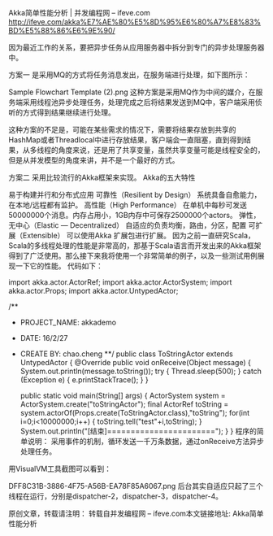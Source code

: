 

Akka简单性能分析 | 并发编程网 – ifeve.com http://ifeve.com/akka%E7%AE%80%E5%8D%95%E6%80%A7%E8%83%BD%E5%88%86%E6%9E%90/

因为最近工作的关系，要把异步任务从应用服务器中拆分到专门的异步处理服务器中。

方案一
是采用MQ的方式将任务消息发出，在服务端进行处理，如下图所示：



Sample Flowchart Template (2).png
这种方案是采用MQ作为中间的媒介，在服务端采用线程池异步处理任务，处理完成之后将结果发送到MQ中，客户端采用侦听的方式得到结果继续进行处理。

这种方案的不足是，可能在某些需求的情况下，需要将结果存放到共享的HashMap或者Threadlocal中进行存放结果，客户端会一直阻塞，直到得到结果，从多线程的角度来说，还是用了共享变量，虽然共享变量可能是线程安全的，但是从并发模型的角度来讲，并不是一个最好的方式。

方案二
采用比较流行的Akka框架来实现。
Akka的五大特性

易于构建并行和分布式应用
可靠性（Resilient by Design）
系统具备自愈能力，在本地/远程都有监护。
高性能（High Performance）
在单机中每秒可发送50000000个消息。内存占用小，1GB内存中可保存2500000个actors。
弹性，无中心（Elastic — Decentralized）
自适应的负责均衡，路由，分区，配置
可扩展（Extensible） 可以使用Akka 扩展包进行扩展。
因为之前一直研究Scala，Scala的多线程处理的性能是非常高的，那基于Scala语言而开发出来的Akka框架得到了广泛使用。那么接下来我将使用一个非常简单的例子，以及一些测试用例展现一下它的性能。
代码如下：

import akka.actor.ActorRef;
import akka.actor.ActorSystem;
import akka.actor.Props;
import akka.actor.UntypedActor;

/**
 * PROJECT_NAME: akkademo
 * DATE:         16/2/27
 * CREATE BY:    chao.cheng
 **/
public class ToStringActor extends UntypedActor {
    @Override
    public void onReceive(Object message) {
        System.out.println(message.toString());
        try {
            Thread.sleep(500);
        } catch (Exception e) {
            e.printStackTrace();
        }
    }


    public static void main(String[] args) {
        ActorSystem system = ActorSystem.create("toStringActor");
        final ActorRef toString = system.actorOf(Props.create(ToStringActor.class),"toString");
        for(int i=0;i<10000000;i++) {
            toString.tell("test"+i,toString);
        }
        System.out.println("[结束]=======================");
    }
}
程序的简单说明：
采用事件的机制，循环发送一千万条数据，通过onReceive方法异步处理任务。

用VisualVM工具截图可以看到：


DFF8C31B-3886-4F75-A56B-EA78F85A6067.png
后台其实自适应只起了三个线程在运行，分别是dispatcher-2，dispatcher-3，dispatcher-4。


原创文章，转载请注明： 转载自并发编程网 – ifeve.com本文链接地址: Akka简单性能分析